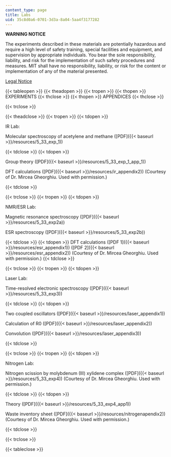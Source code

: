 ```yaml
---
content_type: page
title: Labs
uid: 35c8d0a6-0701-3d3a-8a04-5aa4f3177282
---
```


**WARNING NOTICE**

The experiments described in these materials are potentially hazardous and require a high level of safety training, special facilities and equipment, and supervision by appropriate individuals. You bear the sole responsibility, liability, and risk for the implementation of such safety procedures and measures. MIT shall have no responsibility, liability, or risk for the content or implementation of any of the material presented.  
  
[Legal Notice](/terms/)

{{< tableopen >}}
{{< theadopen >}}
{{< tropen >}}
{{< thopen >}}
EXPERIMENTS
{{< thclose >}}
{{< thopen >}}
APPENDICES
{{< thclose >}}

{{< trclose >}}

{{< theadclose >}}
{{< tropen >}}
{{< tdopen >}}


IR Lab:

Molecular spectroscopy of acetylene and methane ([PDF]({{< baseurl >}}/resources/5_33_exp_1))


{{< tdclose >}}
{{< tdopen >}}


Group theory ([PDF]({{< baseurl >}}/resources/5_33_exp_1_app_1))

DFT calculations ([PDF]({{< baseurl >}}/resources/ir_appendix2)) (Courtesy of Dr. Mircea Gheorghiu. Used with permission.)


{{< tdclose >}}

{{< trclose >}}
{{< tropen >}}
{{< tdopen >}}


NMR/ESR Lab:

Magnetic resonance spectroscopy ([PDF]({{< baseurl >}}/resources/5_33_exp2a))

ESR spectroscopy ([PDF]({{< baseurl >}}/resources/5_33_exp2b))


{{< tdclose >}}
{{< tdopen >}}
DFT calculations ([PDF 1]({{< baseurl >}}/resources/esr_appendix1)) ([PDF 2]({{< baseurl >}}/resources/esr_appendix2)) (Courtesy of Dr. Mircea Gheorghiu. Used with permission.)
{{< tdclose >}}

{{< trclose >}}
{{< tropen >}}
{{< tdopen >}}


Laser Lab:

Time-resolved electronic spectroscopy ([PDF]({{< baseurl >}}/resources/5_33_exp3))


{{< tdclose >}}
{{< tdopen >}}


Two coupled oscillators ([PDF]({{< baseurl >}}/resources/laser_appendix1))

Calculation of R0 ([PDF]({{< baseurl >}}/resources/laser_appendix2))

Convolution ([PDF]({{< baseurl >}}/resources/laser_appendix3))


{{< tdclose >}}

{{< trclose >}}
{{< tropen >}}
{{< tdopen >}}


Nitrogen Lab:

Nitrogen scission by molybdenum (III) xylidene complex ([PDF]({{< baseurl >}}/resources/5_33_exp4)) (Courtesy of Dr. Mircea Gheorghiu. Used with permission.)


{{< tdclose >}}
{{< tdopen >}}


Theory ([PDF]({{< baseurl >}}/resources/5_33_exp4_app1))

Waste inventory sheet ([PDF]({{< baseurl >}}/resources/nitrogenapendix2)) (Courtesy of Dr. Mircea Gheorghiu. Used with permission.)


{{< tdclose >}}

{{< trclose >}}

{{< tableclose >}}